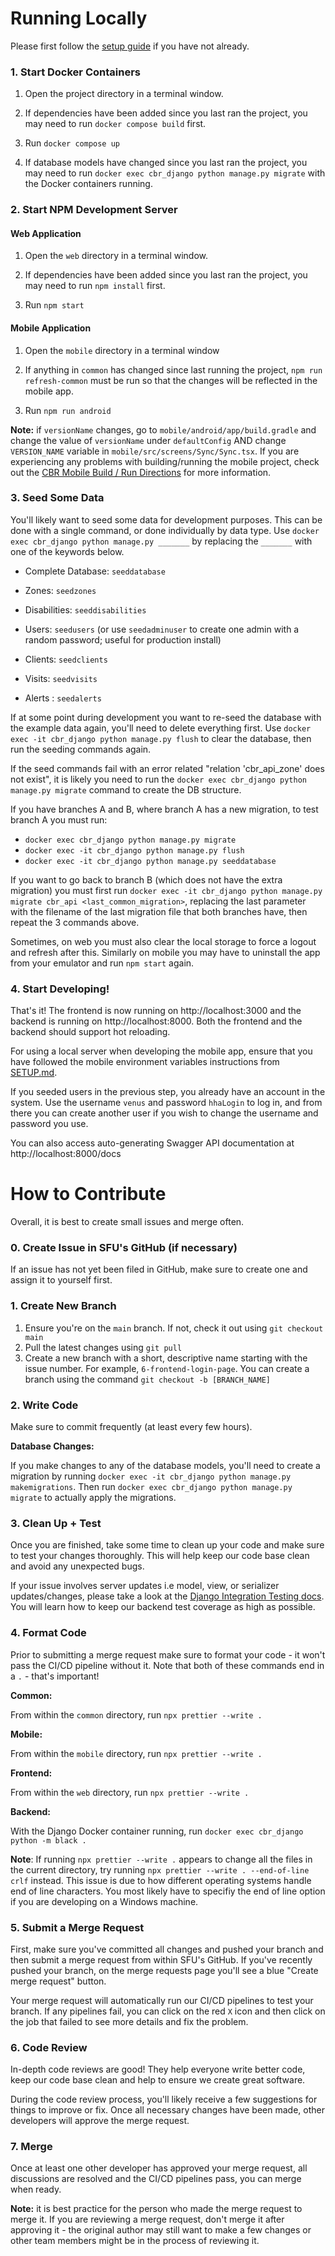 # Running Locally

Please first follow the [setup guide](SETUP.md) if you have not already.

### 1. Start Docker Containers

1. Open the project directory in a terminal window.

2. If dependencies have been added since you last ran the project, you may need to run `docker compose build` first.

3. Run `docker compose up`

4. If database models have changed since you last ran the project, you may need to run `docker exec cbr_django python manage.py migrate` with the Docker containers running.

### 2. Start NPM Development Server

#### Web Application

1. Open the `web` directory in a terminal window.

2. If dependencies have been added since you last ran the project, you may need to run `npm install` first.

3. Run `npm start`

#### Mobile Application

1. Open the `mobile` directory in a terminal window

2. If anything in `common` has changed since last running the project, `npm run refresh-common` must be run so that the changes will be reflected in the mobile app.

3. Run `npm run android`

**Note:** if `versionName` changes, go to `mobile/android/app/build.gradle` and change the value of `versionName` under `defaultConfig` AND change `VERSION_NAME` variable in `mobile/src/screens/Sync/Sync.tsx`. If you are experiencing any problems with building/running the mobile project, check out the [CBR Mobile Build / Run Directions](https://github.sfu.ca/bfraser/415-HHA-CBR/tree/main/mobile#readme) for more information.

### 3. Seed Some Data

You'll likely want to seed some data for development purposes. This can be done with a single command, or done individually by data type. Use `docker exec cbr_django python manage.py _______` by replacing the `_______` with one of the keywords below.

- Complete Database: `seeddatabase`

- Zones: `seedzones`
- Disabilities: `seeddisabilities`
- Users: `seedusers` (or use `seedadminuser` to create one admin with a random password; useful for production install)
- Clients: `seedclients`
- Visits: `seedvisits`
- Alerts : `seedalerts`

If at some point during development you want to re-seed the database with the example data again, you'll need to delete everything first. Use `docker exec -it cbr_django python manage.py flush` to clear the database, then run the seeding commands again.

If the seed commands fail with an error related "relation 'cbr_api_zone' does not exist", it is likely you need to run the `docker exec cbr_django python manage.py migrate` command to create the DB structure.

If you have branches A and B, where branch A has a new migration, to test branch A you must run:
- `docker exec cbr_django python manage.py migrate`
- `docker exec -it cbr_django python manage.py flush`
- `docker exec -it cbr_django python manage.py seeddatabase`

If you want to go back to branch B (which does not have the extra migration) you must first run `docker exec -it cbr_django python manage.py migrate cbr_api <last_common_migration>`, replacing the last parameter with the filename of the last migration file that both branches have, then repeat the 3 commands above.

Sometimes, on web you must also clear the local storage to force a logout and refresh after this. Similarly on mobile you may have to uninstall the app from your emulator and run `npm start` again.

### 4. Start Developing!

That's it! The frontend is now running on http://localhost:3000 and the backend is running on http://localhost:8000. Both the frontend and the backend should support hot reloading.

For using a local server when developing the mobile app, ensure that you have followed the mobile environment variables instructions from [SETUP.md](SETUP.md).

If you seeded users in the previous step, you already have an account in the system. Use the username `venus` and password `hhaLogin` to log in, and from there you can create another user if you wish to change the username and password you use.

You can also access auto-generating Swagger API documentation at http://localhost:8000/docs

# How to Contribute

Overall, it is best to create small issues and merge often.

### 0. Create Issue in SFU's GitHub (if necessary)

If an issue has not yet been filed in GitHub, make sure to create one and assign it to yourself first.

### 1. Create New Branch

1. Ensure you're on the `main` branch. If not, check it out using `git checkout main`
2. Pull the latest changes using `git pull`
3. Create a new branch with a short, descriptive name starting with the issue number. For example, `6-frontend-login-page`. You can create a branch using the command `git checkout -b [BRANCH_NAME]`

### 2. Write Code

Make sure to commit frequently (at least every few hours).

**Database Changes:**

If you make changes to any of the database models, you'll need to create a migration by running `docker exec -it cbr_django python manage.py makemigrations`. Then run `docker exec cbr_django python manage.py migrate` to actually apply the migrations.

### 3. Clean Up + Test

Once you are finished, take some time to clean up your code and make sure to test your changes thoroughly. This will help keep our code base clean and avoid any unexpected bugs.

If your issue involves server updates i.e model, view, or serializer updates/changes, please take a look at the [Django Integration Testing docs](DJANGOTESTING.md). You will learn how to keep our backend test coverage as high as possible.

### 4. Format Code

Prior to submitting a merge request make sure to format your code - it won't pass the CI/CD pipeline without it. Note that both of these commands end in a `.` - that's important!

**Common:**

From within the `common` directory, run `npx prettier --write .`

**Mobile:**

From within the `mobile` directory, run `npx prettier --write .`

**Frontend:**

From within the `web` directory, run `npx prettier --write .`

**Backend:**

With the Django Docker container running, run `docker exec cbr_django python -m black .`

**Note**: If running `npx prettier --write .` appears to change all the files in the current directory, try running `npx prettier --write . --end-of-line crlf` instead. This issue is due to how different operating systems handle end of line characters. You most likely have to specifiy the end of line option if you are developing on a Windows machine.

### 5. Submit a Merge Request

First, make sure you've committed all changes and pushed your branch and then submit a merge request from within SFU's GitHub. If you've recently pushed your branch, on the merge requests page you'll see a blue "Create merge request" button.

Your merge request will automatically run our CI/CD pipelines to test your branch. If any pipelines fail, you can click on the red `X` icon and then click on the job that failed to see more details and fix the problem.

### 6. Code Review

In-depth code reviews are good! They help everyone write better code, keep our code base clean and help to ensure we create great software.

During the code review process, you'll likely receive a few suggestions for things to improve or fix. Once all necessary changes have been made, other developers will approve the merge request.

### 7. Merge

Once at least one other developer has approved your merge request, all discussions are resolved and the CI/CD pipelines pass, you can merge when ready.

**Note:** it is best practice for the person who made the merge request to merge it. If you are reviewing a merge request, don't merge it after approving it - the original author may still want to make a few changes or other team members might be in the process of reviewing it.
